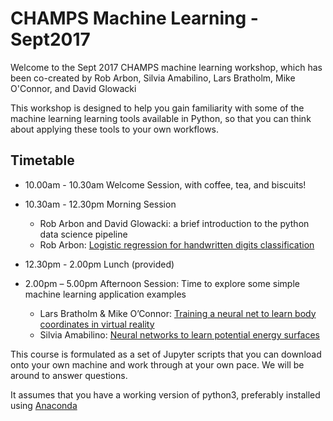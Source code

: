 # CHAMPS Machine Learning - Sept2017

Welcome to the Sept 2017 CHAMPS machine learning workshop, which has been co-created by Rob Arbon, Silvia Amabilino, Lars Bratholm, Mike O'Connor, and David Glowacki

This workshop is designed to help you gain familiarity with some of the machine learning learning tools available in Python, so that you can think about applying these tools to your own workflows.

## Timetable
* 10.00am - 10.30am Welcome Session, with coffee, tea, and biscuits!

* 10.30am - 12.30pm Morning Session
    * Rob Arbon and David Glowacki: a brief introduction to the python data science pipeline
    * Rob Arbon: [Logistic regression for handwritten digits classification](digitClassification/digits.md)

* 12.30pm - 2.00pm Lunch (provided)

* 2.00pm – 5.00pm Afternoon Session: Time to explore some simple machine learning application examples
    * Lars Bratholm & Mike O’Connor: [Training a neural net to learn body coordinates in virtual reality](vr/learningBodyPose.md)
    * Silvia Amabilino: [Neural networks to learn potential energy surfaces](pes/learningPESs.md)

This course is formulated as a set of Jupyter scripts that you can download onto your own machine and work through at your own pace. We will be around to answer questions.

It assumes that you have a working version of python3, preferably installed using [Anaconda](https://www.continuum.io/downloads)


